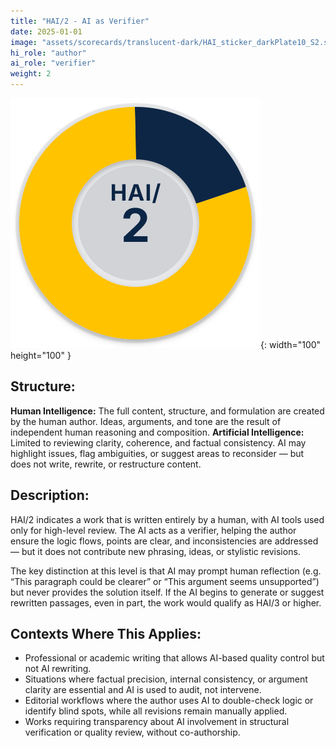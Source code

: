 ```yaml
---
title: "HAI/2 - AI as Verifier"
date: 2025-01-01
image: "assets/scorecards/translucent-dark/HAI_sticker_darkPlate10_S2.svg"
hi_role: "author"
ai_role: "verifier"
weight: 2
---
```


![HAI Score 2](/assets/scorecards/translucent-dark/HAI_sticker_darkPlate10_S2.svg){: width="100" height="100" }

## Structure:
**Human Intelligence:** The full content, structure, and formulation are created by the human author. Ideas, arguments, and tone are the result of independent human reasoning and composition.
**Artificial Intelligence:** Limited to reviewing clarity, coherence, and factual consistency. AI may highlight issues, flag ambiguities, or suggest areas to reconsider — but does not write, rewrite, or restructure content.

## Description:
HAI/2 indicates a work that is written entirely by a human, with AI tools used only for high-level review. The AI acts as a verifier, helping the author ensure the logic flows, points are clear, and inconsistencies are addressed — but it does not contribute new phrasing, ideas, or stylistic revisions.

The key distinction at this level is that AI may prompt human reflection (e.g. “This paragraph could be clearer” or “This argument seems unsupported”) but never provides the solution itself. If the AI begins to generate or suggest rewritten passages, even in part, the work would qualify as HAI/3 or higher.

## Contexts Where This Applies:
- Professional or academic writing that allows AI-based quality control but not AI rewriting.
- Situations where factual precision, internal consistency, or argument clarity are essential and AI is used to audit, not intervene.
- Editorial workflows where the author uses AI to double-check logic or identify blind spots, while all revisions remain manually applied.
- Works requiring transparency about AI involvement in structural verification or quality review, without co-authorship.
